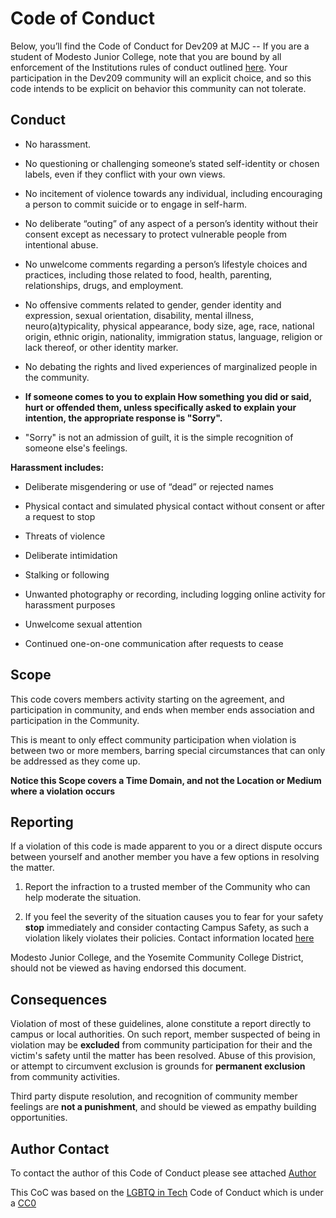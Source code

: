 # Code of Conduct

Below, you’ll find the Code of Conduct for Dev209 at MJC --
If you are a student of Modesto Junior College, note that you are bound by all enforcement of the Institutions rules of conduct outlined [here](https://www.yosemite.edu/trustees/board_policy/5500%20Standards%20of%20Student%20Conduct.pdf).
Your participation in the Dev209 community will an explicit choice, and so this code intends to be explicit on behavior this community can not tolerate.
## Conduct

* No harassment.
* No questioning or challenging someone’s stated self-identity or chosen labels, even if they conflict with your own views.
* No incitement of violence towards any individual, including encouraging a person to commit suicide or to engage in self-harm.
* No deliberate “outing” of any aspect of a person’s identity without their consent except as necessary to protect vulnerable people from intentional abuse.

* No unwelcome comments regarding a person’s lifestyle choices and practices, including those related to food, health, parenting, relationships, drugs, and employment.
* No offensive comments related to gender, gender identity and expression, sexual orientation, disability, mental illness, neuro(a)typicality, physical appearance, body size, age, race, national origin, ethnic origin, nationality, immigration status, language, religion or lack thereof, or other identity marker.
* No debating the rights and lived experiences of marginalized people in the community.
* **If someone comes to you to explain How something you did or said, hurt or offended them, unless specifically asked to explain your intention, the appropriate response is "Sorry".**
* "Sorry" is not an admission of guilt, it is the simple recognition of someone else's feelings.


**Harassment includes:**

* Deliberate misgendering or use of “dead” or rejected names

* Physical contact and simulated physical contact without consent or after a request to stop
* Threats of violence
* Deliberate intimidation
* Stalking or following
* Unwanted photography or recording, including logging online activity for harassment purposes
* Unwelcome sexual attention
* Continued one-on-one communication after requests to cease

## Scope

This code covers members activity starting on the agreement, and participation in community, and ends when member ends association and participation in the Community.

This is meant to only effect community participation when violation is between two or more members, barring special circumstances that can only be addressed as they come up.

**Notice this Scope covers a Time Domain, and not the Location or Medium where a violation occurs**



## Reporting
If a violation of this code is made apparent to you or a direct dispute occurs between yourself and another member you have a few options in resolving the matter.
1. Report the infraction to a trusted member of the Community who can help moderate the situation.

2. If you feel the severity of the situation causes you to fear for your safety **stop** immediately and consider contacting Campus Safety, as such a violation likely violates their policies. Contact information located [here](https://www.mjc.edu/general/safety/)



 Modesto Junior College, and the Yosemite Community College District, should not be viewed as having endorsed this document.
## Consequences
Violation of most of these guidelines, alone constitute a report directly to campus or local authorities. On such report, member suspected of being in violation may be **excluded** from community participation for their and the victim's safety until the matter has been resolved. Abuse of this provision, or attempt to circumvent exclusion is grounds for **permanent exclusion** from community activities.

Third party dispute resolution, and recognition of community member feelings are **not a punishment**, and should be viewed as empathy building opportunities.


## Author Contact

To contact the author of this Code of Conduct please see attached [Author](mailto:gabriel971887@my.yosemite.edu)

This CoC was based on the [LGBTQ in Tech](https://lgbtq.technology/) Code of Conduct which is under a [CC0](https://creativecommons.org/publicdomain/zero/1.0/) 
